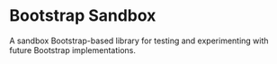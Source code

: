# Bootstrap Sandbox

A sandbox Bootstrap-based library for testing and experimenting with future Bootstrap implementations.
